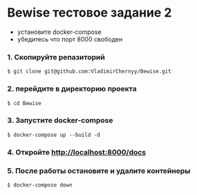 # Bewise тестовое задание 2

- установите docker-compose
- убедитесь что порт 8000 свободен

### 1. Скопируйте репазиторий

    $ git clone git@github.com:VladimirChernyy/Bewise.git

### 2. перейдите в директорию проекта

    $ cd Bewise

### 3. Запустите docker-compose

    $ docker-compose up --build -d


### 4. Откройте <a href="http://localhost:8010/docs" target="_blank"> http://localhost:8000/docs </a>

### 5. После работы остановите и удалите контейнеры

    $ docker-compose down